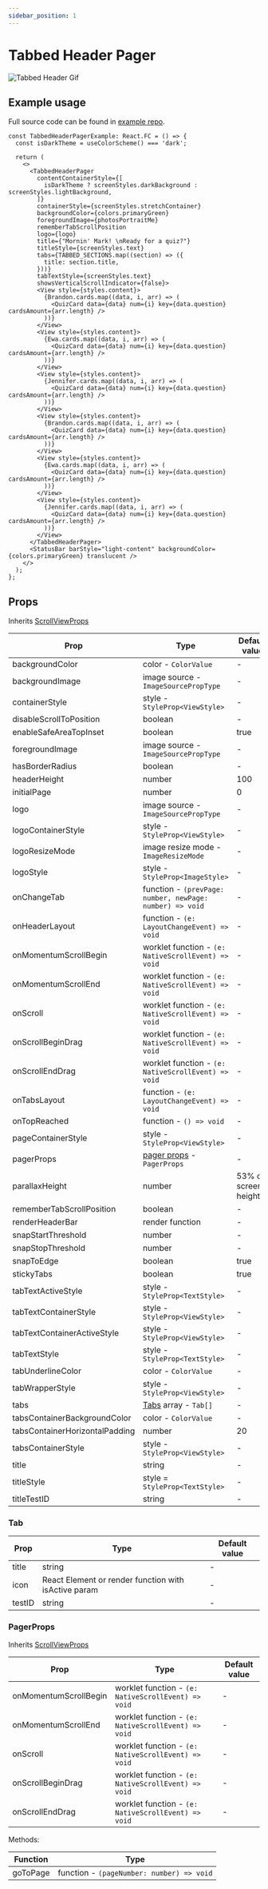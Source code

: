 ```yaml
---
sidebar_position: 1
---
```


# Tabbed Header Pager

![Tabbed Header Gif](@site/static/img/assets/readme_Tabbed.gif)

## Example usage

Full source code can be found in [example repo](https://github.com/netguru/sticky-parallax-header/blob/master/example/src/screens/additionalExamples/TabbedHeaderPagerExample.tsx).

```tsx
const TabbedHeaderPagerExample: React.FC = () => {
  const isDarkTheme = useColorScheme() === 'dark';

  return (
    <>
      <TabbedHeaderPager
        contentContainerStyle={[
          isDarkTheme ? screenStyles.darkBackground : screenStyles.lightBackground,
        ]}
        containerStyle={screenStyles.stretchContainer}
        backgroundColor={colors.primaryGreen}
        foregroundImage={photosPortraitMe}
        rememberTabScrollPosition
        logo={logo}
        title={"Mornin' Mark! \nReady for a quiz?"}
        titleStyle={screenStyles.text}
        tabs={TABBED_SECTIONS.map((section) => ({
          title: section.title,
        }))}
        tabTextStyle={screenStyles.text}
        showsVerticalScrollIndicator={false}>
        <View style={styles.content}>
          {Brandon.cards.map((data, i, arr) => (
            <QuizCard data={data} num={i} key={data.question} cardsAmount={arr.length} />
          ))}
        </View>
        <View style={styles.content}>
          {Ewa.cards.map((data, i, arr) => (
            <QuizCard data={data} num={i} key={data.question} cardsAmount={arr.length} />
          ))}
        </View>
        <View style={styles.content}>
          {Jennifer.cards.map((data, i, arr) => (
            <QuizCard data={data} num={i} key={data.question} cardsAmount={arr.length} />
          ))}
        </View>
        <View style={styles.content}>
          {Brandon.cards.map((data, i, arr) => (
            <QuizCard data={data} num={i} key={data.question} cardsAmount={arr.length} />
          ))}
        </View>
        <View style={styles.content}>
          {Ewa.cards.map((data, i, arr) => (
            <QuizCard data={data} num={i} key={data.question} cardsAmount={arr.length} />
          ))}
        </View>
        <View style={styles.content}>
          {Jennifer.cards.map((data, i, arr) => (
            <QuizCard data={data} num={i} key={data.question} cardsAmount={arr.length} />
          ))}
        </View>
      </TabbedHeaderPager>
      <StatusBar barStyle="light-content" backgroundColor={colors.primaryGreen} translucent />
    </>
  );
};
```

## Props

Inherits [ScrollViewProps](https://reactnative.dev/docs/next/scrollview#props)

| Prop | Type | Default value |
| - | - | - |
| backgroundColor | color - `ColorValue` | - |
| backgroundImage | image source - `ImageSourcePropType` | - |
| containerStyle | style - `StyleProp<ViewStyle>` | - |
| disableScrollToPosition | boolean | - |
| enableSafeAreaTopInset | boolean | true |
| foregroundImage | image source - `ImageSourcePropType` | - |
| hasBorderRadius | boolean | - |
| headerHeight | number | 100 |
| initialPage | number | 0 |
| logo | image source - `ImageSourcePropType` | - |
| logoContainerStyle | style - `StyleProp<ViewStyle>` | - |
| logoResizeMode | image resize mode - `ImageResizeMode` | - |
| logoStyle | style - `StyleProp<ImageStyle>` | - |
| onChangeTab | function - `(prevPage: number, newPage: number) => void` | - |
| onHeaderLayout | function - `(e: LayoutChangeEvent) => void` | - |
| onMomentumScrollBegin | worklet function - `(e: NativeScrollEvent) => void` | - |
| onMomentumScrollEnd | worklet function - `(e: NativeScrollEvent) => void` | - |
| onScroll | worklet function - `(e: NativeScrollEvent) => void` | - |
| onScrollBeginDrag | worklet function - `(e: NativeScrollEvent) => void` | - |
| onScrollEndDrag | worklet function - `(e: NativeScrollEvent) => void` | - |
| onTabsLayout | function - `(e: LayoutChangeEvent) => void` | - |
| onTopReached | function - `() => void` | - |
| pageContainerStyle | style - `StyleProp<ViewStyle>` | - |
| pagerProps | [pager props](#pagerprops) - `PagerProps` | - |
| parallaxHeight | number | 53% of screen's height |
| rememberTabScrollPosition | boolean | - |
| renderHeaderBar | render function | - |
| snapStartThreshold | number | - |
| snapStopThreshold | number | - |
| snapToEdge | boolean | true |
| stickyTabs | boolean | true |
| tabTextActiveStyle | style - `StyleProp<TextStyle>` | - |
| tabTextContainerStyle | style - `StyleProp<ViewStyle>` | - |
| tabTextContainerActiveStyle | style - `StyleProp<ViewStyle>` | - |
| tabTextStyle | style - `StyleProp<TextStyle>` | - |
| tabUnderlineColor | color - `ColorValue` | - |
| tabWrapperStyle | style - `StyleProp<ViewStyle>` | - |
| tabs | [Tabs](#tab) array - `Tab[]` | - |
| tabsContainerBackgroundColor | color - `ColorValue` | - |
| tabsContainerHorizontalPadding | number | 20 |
| tabsContainerStyle | style - `StyleProp<ViewStyle>` | - |
| title | string | - |
| titleStyle | style = `StyleProp<TextStyle>` | - |
| titleTestID | string | - |

### Tab

| Prop | Type | Default value |
| - | - | - |
| title | string | - |
| icon | React Element or render function with isActive param | - |
| testID | string | - |

### PagerProps

Inherits [ScrollViewProps](https://reactnative.dev/docs/next/scrollview#props)

| Prop | Type | Default value |
| - | - | - |
| onMomentumScrollBegin | worklet function - `(e: NativeScrollEvent) => void` | - |
| onMomentumScrollEnd | worklet function - `(e: NativeScrollEvent) => void` | - |
| onScroll | worklet function - `(e: NativeScrollEvent) => void` | - |
| onScrollBeginDrag | worklet function - `(e: NativeScrollEvent) => void` | - |
| onScrollEndDrag | worklet function - `(e: NativeScrollEvent) => void` | - |

Methods:

| Function | Type |
| - | - |
| goToPage | function - `(pageNumber: number) => void` |
